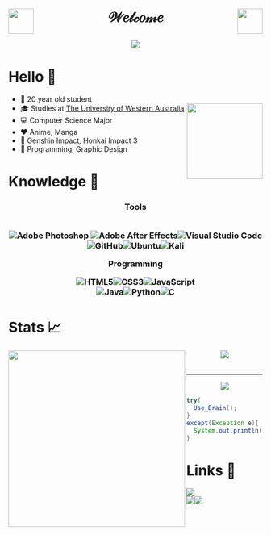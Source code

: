 <!-- Author: Spelljinxer -->

# <p align="center"><img height="50" width="50" align="left" src="https://i.redd.it/tsqu2c4rbda71.gif">  𝒲𝑒𝓁𝒸𝑜𝓂𝑒 <img height="50" width="50" align="right" src="https://i.redd.it/tsqu2c4rbda71.gif"></p>
<p align="center">
  <!-- <img src="https://github.com/Spelljinxer/Spelljinxer/blob/main/img/ayaka transparent bg.png" | width=550><br> -->
  <img src="https://quotes-github-readme.vercel.app/api?type=horizontal&theme=dracula">
</p>

# Hello 👋
<p align="center">

* 📆 20 year old student
* 🎓 Studies at <a href="https://www.uwa.edu.au/">The University of Western Australia</a> <img src="./img/26db8061a1c7e00525ba43150092ae55.gif" align="right" width=150px></img>
* 💻 Computer Science Major 
* ❤️ Anime, Manga
* 🎲 Genshin Impact, Honkai Impact 3
* 💙 Programming, Graphic Design


# Knowledge 🧠
<center>

 <h3 align=center>Tools
 <br><br>

![Adobe Photoshop](https://img.shields.io/badge/adobe%20photoshop-%2331A8FF.svg?style=for-the-badge&logo=adobe%20photoshop&logoColor=white) ![Adobe After Effects](https://img.shields.io/badge/Adobe%20After%20Effects-9999FF.svg?style=for-the-badge&logo=Adobe%20After%20Effects&logoColor=white)![Visual Studio Code](https://img.shields.io/badge/Visual%20Studio%20Code-0078d7.svg?style=for-the-badge&logo=visual-studio-code&logoColor=white)<br>![GitHub](https://img.shields.io/badge/github-%23121011.svg?style=for-the-badge&logo=github&logoColor=white)![Ubuntu](https://img.shields.io/badge/Ubuntu-E95420?style=for-the-badge&logo=ubuntu&logoColor=white)![Kali](https://img.shields.io/badge/Kali-268BEE?style=for-the-badge&logo=kalilinux&logoColor=white)


 Programming

![HTML5](https://img.shields.io/badge/html5-%23E34F26.svg?style=for-the-badge&logo=html5&logoColor=white)![CSS3](https://img.shields.io/badge/css3-%231572B6.svg?style=for-the-badge&logo=css3&logoColor=white)![JavaScript](https://img.shields.io/badge/javascript-%23323330.svg?style=for-the-badge&logo=javascript&logoColor=%23F7DF1E)<br>
![Java](https://img.shields.io/badge/java-%23ED8B00.svg?style=for-the-badge&logo=java&logoColor=white)![Python](https://img.shields.io/badge/python-3670A0?style=for-the-badge&logo=python&logoColor=ffdd54)![C](https://img.shields.io/badge/c-%2300599C.svg?style=for-the-badge&logo=c&logoColor=white)
<br></center>

# Stats 📈 

<p align="center">
  <img align="left" width=350 src="https://github-readme-stats.vercel.app/api?username=Spelljinxer&theme=dracula&show_icons=true&count_private=true"><img src="https://github-readme-stats.vercel.app/api/top-langs?username=Spelljinxer&layout=compact&custom_title=Languages Used:"/>
  <br>
  <br>
</p>

---
<p align="center">
   <img src="https://lanyard.cnrad.dev/api/216594576247488513">
</p>

```Java
try{
  Use_Brain();
} 
except(Exception e){
  System.out.println("Brain is not initialized");
}

```

# Links 🔗
![](https://dcbadge.vercel.app/api/shield/216594576247488513)
<br><a href="https://steamcommunity.com/id/spelljinxer/"><img src="https://img.shields.io/badge/steam-%23000000.svg?style=for-the-badge&logo=steam&logoColor=white"></a><a href="https://open.spotify.com/user/necj33rd3m1wb5klvdjtp4z1q?si=be17277a60be486b"><img src="https://img.shields.io/badge/Spotify-1ED760?style=for-the-badge&logo=spotify&logoColor=white"></a>

